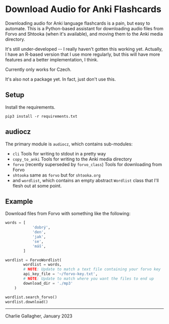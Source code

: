 # Download Audio for Anki Flashcards
Downloading audio for Anki language flashcards is a pain, but easy to automate.
This is a Python-based assistant for downloading audio files from Forvo and
Shtooka (when it's available), and moving them to the Anki media directory.

It's still under-developed -- I really haven't gotten this working yet.
Actually, I have an R-based version that I use more regularly, but this will
have more features and a better implementation, I think.

Currently only works for Czech.

It's also not a package yet. In fact, just don't use this.

## Setup
Install the requirements.

```
pip3 install -r requirements.txt
```

## audiocz
The primary module is `audiocz`, which contains sub-modules:

- `cli` Tools for writing to stdout in a pretty way
- `copy_to_anki` Tools for writing to the Anki media directory
- `forvo` (recently superseded by `forvo_class`) Tools for downloading from
  Forvo
- `shtooka` same as `forvo` but for `shtooka.org`
- and `wordlist`, which contains an empty abstract `Wordlist` class that I'll
  flesh out at some point.


## Example
Download files from Forvo with something like the following:

```py
words = [
            'dobrý',
            'den',
            'jak',
            'se',
            'máš',
        ]

wordlist = ForvoWordlist(
        wordlist = words,
        # NOTE: Update to match a text file containing your forvo key
        api_key_file = '~/forvo-key.txt',
        # NOTE: Update to match where you want the files to end up
        download_dir = './mp3'
    )

wordlist.search_forvo()
wordlist.download()
```

---

Charlie Gallagher, January 2023
